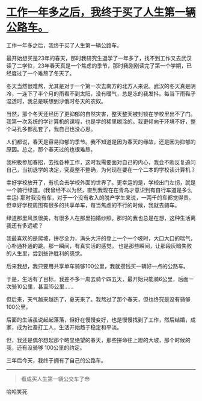 # [工作一年多之后，我终于买了人生第一辆公路车。](https://github.com/QiYongchuan/MyGitBlog/issues/132)

工作一年多之后，我终于买了人生第一辆公路车。

最开始想买是23年的春天，那时我研究生退学了一年多了，找不到工作又去武汉读了二学位，23年春天真是一个焦虑的季节，那时我刚刚读完了第一个学期，已经度过了一个难熬了冬天了。

冬天当然很难熬，尤其是对于一个第一次去南方的北方人来说。武汉的冬天真是阴冷，一连下了半个月的雨看不到太阳，没有暖气，总是冻的我发抖。每当下雨鞋子湿透时，我总是联想到沙俄时冬天的农奴。 

 当然，那个冬天还经历了更抑郁的自然灾害，整天整天被封锁在学校里出不了门。我第一次系统的学计算机的课程，也是学的稀里糊涂的。我更倾向于环境不好，整个马孔多都乱套了，我自己也没心思。

 人们都说，春天是容易抑郁的季节。我不知道是因为春天的缘故，还是因为抑郁的原因。总之，那个春天过的也很难熬。

我积极参加春招，去找各种工作，这时我需要面对自己的内心，我会不断反复追问自己，当初退学的决定，究竟整不整确，为何现在要在一个二本的学校读计算机？

幸好学校放开了，有机会去学校外面的世界了。更幸运的是，学校出门左拐，就是一个骑行绿道。(我曾经不以为然，直到我现在在青岛才意识到有自行车道是多么幸运)
那时我没有车，对于一个没有收入的脱产学生来说，一两千的车都觉得贵。但幸好学校周围有很多的共享单车，每当焦虑的不行的时候，我就去骑车。


绿道那里风景很美，有很多人在那里拍婚纱照。那时的我也总是在想，这种生活离我还有多远呢？

我最喜欢的是爬坡，拼尽全力，满头大汗的登上一个一个坡时，大口大口的喘气，心朴通朴通的跳。那一瞬间，有真实活的感觉。 也是那些瞬间，让那段灰暗失败的人生里，尝到些许胜利的感觉。


后来我想，我只要用共享单车骑够100公里，我就攒钱买一辆好一点的公路车。

于是，生活有了目标，我差不多一周去骑个四五天，最开始只能骑6公里，后面一次骑10公里，甚至15公里……

但后来，天气越来越热了，夏天来了。我熬过了那个春天，但也终究是没有骑够100公里。

后面的生活虽说起起落落，但好在慢慢变好，也是慢慢找到了工作，然后结婚，成家，成为社畜打工人，生活开始趋于稳定和平淡。

但，我还是偶尔想起那个略显绝望的春天，那些拼命往上蹬的大坡，那个时候的我，还有没骑够 100公里的约定。

三年后今天，我终于拥有了自己的公路车。

---

> 看成买人生第一辆公交车了😳

哈哈笑死